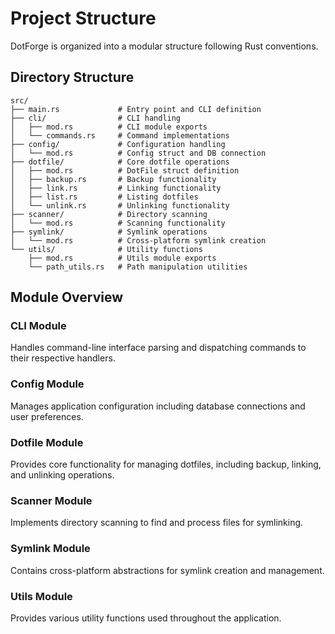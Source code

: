 # Project Structure

DotForge is organized into a modular structure following Rust conventions.

## Directory Structure

```
src/
├── main.rs             # Entry point and CLI definition
├── cli/                # CLI handling
│   ├── mod.rs          # CLI module exports
│   └── commands.rs     # Command implementations
├── config/             # Configuration handling
│   └── mod.rs          # Config struct and DB connection
├── dotfile/            # Core dotfile operations
│   ├── mod.rs          # DotFile struct definition
│   ├── backup.rs       # Backup functionality
│   ├── link.rs         # Linking functionality 
│   ├── list.rs         # Listing dotfiles
│   └── unlink.rs       # Unlinking functionality
├── scanner/            # Directory scanning
│   └── mod.rs          # Scanning functionality
├── symlink/            # Symlink operations
│   └── mod.rs          # Cross-platform symlink creation
└── utils/              # Utility functions
    ├── mod.rs          # Utils module exports
    └── path_utils.rs   # Path manipulation utilities
```

## Module Overview

### CLI Module

Handles command-line interface parsing and dispatching commands to their respective handlers.

### Config Module

Manages application configuration including database connections and user preferences.

### Dotfile Module

Provides core functionality for managing dotfiles, including backup, linking, and unlinking operations.

### Scanner Module

Implements directory scanning to find and process files for symlinking.

### Symlink Module

Contains cross-platform abstractions for symlink creation and management.

### Utils Module

Provides various utility functions used throughout the application.